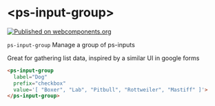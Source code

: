 # \<ps-input-group\>

[![Published on webcomponents.org](https://img.shields.io/badge/webcomponents.org-published-blue.svg)](https://www.webcomponents.org/element/ryanburns23/ps-input-group)


`ps-input-group` Manage a group of ps-inputs

Great for gathering list data, inspired by a similar UI in google forms

<!--
```
<custom-element-demo height="330px">
  <template>
    <script src="../webcomponentsjs/webcomponents-lite.js"></script>
    <link rel="import" href="ps-input-group.html">
    <style>
      ps-input-group{
      	max-width: 400px;
        margin: 0 auto;
        padding: 10px;
      }
    </style>
    <next-code-block></next-code-block>
  </template>
</custom-element-demo>
```
-->

```html
<ps-input-group
  label="Dog"
  prefix="checkbox"
  value='[ "Boxer", "Lab", "Pitbull", "Rottweiler", "Mastiff" ]'>
</ps-input-group>
```
